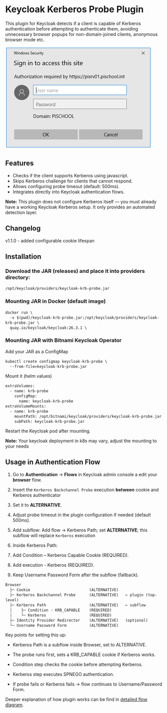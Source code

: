 # Keycloak Kerberos Probe Plugin

This plugin for Keycloak detects if a client is capable of Kerberos authentication before attempting to authenticate them, avoiding unnecessary browser popups for non-domain-joined clients, anonymous browser mode etc.

![Plugin Overview](docs/images/popup.jpeg)

## Features
- Checks if the client supports Kerberos using javascript.
- Skips Kerberos challenge for clients that cannot respond.
- Allows configuring probe timeout (default: 500ms).
- Integrates directly into Keycloak authentication flows.

**Note:** This plugin does not configure Kerberos itself — you must already have a working Keycloak Kerberos setup. It only provides an automated detection layer.

## Changelog 

v1.1.0 - added configurable cookie lifespan

## Installation

### Download the JAR (releases) and place it into providers directory:
```
/opt/keycloak/providers/keycloak-krb-probe.jar
```


### Mounting JAR in Docker (default image)
```
docker run \
  -v $(pwd)/keycloak-krb-probe.jar:/opt/keycloak/providers/keycloak-krb-probe.jar \
  quay.io/keycloak/keycloak:26.3.1 \
```


### Mounting JAR with Bitnami Keycloak Operator
Add your JAR as a ConfigMap

```
kubectl create configmap keycloak-krb-probe \
  --from-file=keycloak-krb-probe.jar  
```

Mount it (helm values)

```
extraVolumes:  
  - name: krb-probe  
    configMap:  
      name: keycloak-krb-probe  
extraVolumeMounts:
  - name: krb-probe
    mountPath: /opt/bitnami/keycloak/providers/keycloak-krb-probe.jar
    subPath: keycloak-krb-probe.jar
``` 

Restart the Keycloak pod after mounting.

**Note:** Your keycloak deployment in k8s may vary, adjust the mounting to your needs

## Usage in Authentication Flow

1. Go to **Authentication** → **Flows** in Keycloak admin console a edit your **browser** flow.
2. Insert the `Kerberos Backchannel Probe` execution **between** cookie and Kerberos authenticator 
3. Set it to **ALTERNATIVE**.
4. Adjust probe timeout in the plugin configuration if needed (default 500ms).
5. Add subflow: Add flow → Kerberos Path; set **ALTERNATIVE**; this subflow will replace `Kerberos` execution
6. Inside Kerberos Path:
  1. Add Condition – Kerberos Capable Cookie (REQUIRED).
  2. Add execution - Kerberos (REQUIRED).

7. Keep Username Password Form after the subflow (fallback).


```
Browser
  ├─ Cookie                          (ALTERNATIVE)
  ├─ Kerberos Backchannel Probe      (ALTERNATIVE)   ← plugin (top-level)
  ├─ Kerberos Path                   (ALTERNATIVE)   ← subflow
  │    ├─ Condition - KRB_CAPABLE    (REQUIRED)
  │    └─ Kerberos                   (REQUIRED)
  ├─ Identity Provider Redirector    (ALTERNATIVE)   (optional)
  └─ Username Password Form          (ALTERNATIVE)
```

Key points for setting this up:

* Kerberos Path is a subflow inside Browser, set to ALTERNATIVE.

* The probe runs first, sets a KRB_CAPABLE cookie if Kerberos works.

* Condition step checks the cookie before attempting Kerberos.

* Kerberos step executes SPNEGO authentication.

* If probe fails or Kerberos fails → flow continues to Username/Password Form.

Deeper explanation of how plugin works can be find in [detailed flow diagram](docs/flow.md).